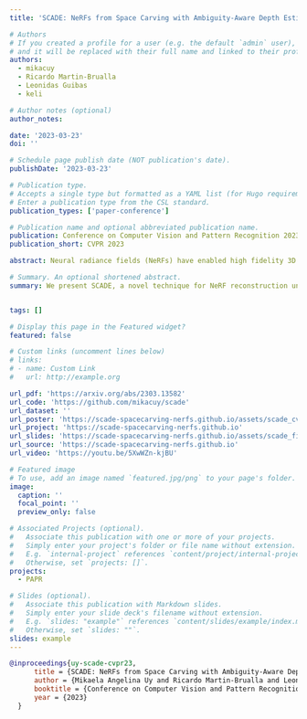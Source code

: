 ```yaml
---
title: 'SCADE: NeRFs from Space Carving with Ambiguity-Aware Depth Estimates'

# Authors
# If you created a profile for a user (e.g. the default `admin` user), write the username (folder name) here
# and it will be replaced with their full name and linked to their profile.
authors:
  - mikacuy
  - Ricardo Martin-Brualla
  - Leonidas Guibas
  - keli

# Author notes (optional)
author_notes:

date: '2023-03-23'
doi: ''

# Schedule page publish date (NOT publication's date).
publishDate: '2023-03-23'

# Publication type.
# Accepts a single type but formatted as a YAML list (for Hugo requirements).
# Enter a publication type from the CSL standard.
publication_types: ['paper-conference']

# Publication name and optional abbreviated publication name.
publication: Conference on Computer Vision and Pattern Recognition 2023
publication_short: CVPR 2023

abstract: Neural radiance fields (NeRFs) have enabled high fidelity 3D reconstruction from multiple 2D input views. However, a well-known drawback of NeRFs is the less-than-ideal performance under a small number of views, due to insufficient constraints enforced by volumetric rendering. To address this issue, we introduce SCADE, a novel technique that improves NeRF reconstruction quality on sparse, unconstrained input views for in-the-wild indoor scenes. To constrain NeRF reconstruction, we leverage geometric priors in the form of per-view depth estimates produced with state-of-the-art monocular depth estimation models, which can generalize across scenes. A key challenge is that monocular depth estimation is an ill-posed problem, with inherent ambiguities. To handle this issue, we propose a new method that learns to predict, for each view, a continuous, multimodal distribution of depth estimates using conditional Implicit Maximum Likelihood Estimation (cIMLE). In order to disambiguate exploiting multiple views, we introduce an original space carving loss that guides the NeRF representation to fuse multiple hypothesized depth maps from each view and distill from them a common geometry that is consistent with all views. Experiments show that our approach enables higher fidelity novel view synthesis from sparse views. 

# Summary. An optional shortened abstract.
summary: We present SCADE, a novel technique for NeRF reconstruction under sparse, unconstrained views for in-the-wild indoor scenes. We leverage on generalizable monocular depth priors and address to represent the inherent ambiguities of monocular depth by exploiting our ambiguity-aware depth estimates (leftmost). Our approach accounts for multimodality of both distributions using our novel space carving loss that seeks to disambiguate and find the common mode to fuse the information between different views.


tags: []

# Display this page in the Featured widget?
featured: false

# Custom links (uncomment lines below)
# links:
# - name: Custom Link
#   url: http://example.org

url_pdf: 'https://arxiv.org/abs/2303.13582'
url_code: 'https://github.com/mikacuy/scade'
url_dataset: ''
url_poster: 'https://scade-spacecarving-nerfs.github.io/assets/scade_cvpr23_poster_final.pdf'
url_project: 'https://scade-spacecarving-nerfs.github.io'
url_slides: 'https://scade-spacecarving-nerfs.github.io/assets/scade_final_slides.pdf'
url_source: 'https://scade-spacecarving-nerfs.github.io'
url_video: 'https://youtu.be/5XwWZn-kjBU'

# Featured image
# To use, add an image named `featured.jpg/png` to your page's folder.
image:
  caption: ''
  focal_point: ''
  preview_only: false

# Associated Projects (optional).
#   Associate this publication with one or more of your projects.
#   Simply enter your project's folder or file name without extension.
#   E.g. `internal-project` references `content/project/internal-project/index.md`.
#   Otherwise, set `projects: []`.
projects:
  - PAPR

# Slides (optional).
#   Associate this publication with Markdown slides.
#   Simply enter your slide deck's filename without extension.
#   E.g. `slides: "example"` references `content/slides/example/index.md`.
#   Otherwise, set `slides: ""`.
slides: example
---
```


<!-- {{% callout note %}}
Click the _Cite_ button above.
{{% /callout %}} -->


<!-- Add the publication's **full text** or **supplementary notes** here. You can use rich formatting such as including [code, math, and images](https://docs.hugoblox.com/content/writing-markdown-latex/).

<iframe width="100%" height="315"
src="https://youtube.com/embed/xKt6YYY4hq8">
</iframe>

<!-- include image coders.jpg -->
<!-- <p>
In the following figure, we can see how the Adaptive IMLE algorithm shrinks neighbourhoods around data points in a toy example. You can find a jupyter notebook that includes a basic implementation of Adaptive IMLE here.
</p> -->
<!-- <img src="https://mehranagh20.github.io/AdaIMLE/assets/img/adaptive_imle_training.gif" alt="training" width="50%" center/> -->

<!-- <br/> -->
<!-- include a citation block in markdown -->
<!-- <p>
If you find our work useful in your research, please consider citing:
</p> -->

```bibtex
@inproceedings{uy-scade-cvpr23,
      title = {SCADE: NeRFs from Space Carving with Ambiguity-Aware Depth Estimates},
      author = {Mikaela Angelina Uy and Ricardo Martin-Brualla and Leonidas Guibas and Ke Li},
      booktitle = {Conference on Computer Vision and Pattern Recognition (CVPR)},
      year = {2023}
  }
```